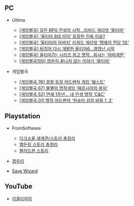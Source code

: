 ## PC

- Ultima
  - [[게임별곡] 모든 RPG 전설의 시작...리처드 게리엇 ‘울티마’](https://gametoc.hankyung.com/news/articleView.html?idxno=56312)
  - [[게임별곡] '울티마 8대 미덕' 등장한 진짜 이유?](https://gametoc.hankyung.com/news/articleView.html?idxno=56357)
  - [[게임별곡] ‘울티마의 아버지’ 리처드 게리엇 ‘명예의 전당 1호’](https://gametoc.hankyung.com/news/articleView.html?idxno=56451) 
  - [[게임별곡] 뒤집어 다시 개발한 울티마6...경영난 시작](https://gametoc.hankyung.com/news/articleView.html?idxno=56518)
  - [[게임별곡] 울티마7는 시리즈 최고 명작...회사는 '아마게돈'](https://gametoc.hankyung.com/news/articleView.html?idxno=56618)
  - [[게임별곡100] 영원히 끝나지 않는 이야기 '울티마'](http://www.gametoc.co.kr/news/articleView.html?idxno=26904)

- 게임별곡
  - [[게임별곡 76] 경찰 등장 어드벤처 게임 ‘퀘스트’](https://gametoc.hankyung.com/news/articleView.html?idxno=22287)
  - [[게임별곡 67] 불멸의 명작게임 ‘페르시아의 왕자’](https://gametoc.hankyung.com/news/articleView.html?idxno=20321)
  - [[게임별곡 52] 연재 1주년... 내 인생 명작 ‘C&C’](https://gametoc.hankyung.com/news/articleView.html?idxno=17130)
  - [[게임별곡 01] 명작 어드벤처 '원숭이 섬의 비밀 1, 2'](http://www.gametoc.co.kr/news/articleView.html?idxno=8251) 




## Playstation

* FromSoftware
  * [다크소울 세계관/스토리 총정리](https://bbs.ruliweb.com/family/4892/board/17/read/49)
  * [엘든링 스토리 총정리](https://bbs.ruliweb.com/family/4892/board/185738/read/35950?search_key=%EB%A0%88%EB%82%A0%EB%9D%BC&search_type=subject_content&utm_source=pocket_mylist)
  * [블러드본 스토리](https://bbs.ruliweb.com/game/82048/read/8311689?)

* [겜우리](https://gamewoori.com/)
* [Save Wizard](https://www.savewizard.net/)



## YouTube

- [이클리피아](https://www.youtube.com/user/eclipiablog/playlists)
